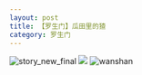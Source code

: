 ```yaml
---
layout: post
title: 【罗生门】瓜田里的猹
category: 罗生门
---
```

![story_new_final](http://rzda7rj3c.hd-bkt.clouddn.com/img/story_new_final_0322.png)
![](http://rzdb2xp2h.hd-bkt.clouddn.com/img/watermelon-220513-1.png)
![wanshan](http://rzda7rj3c.hd-bkt.clouddn.com/img/wanshan.png)
  




